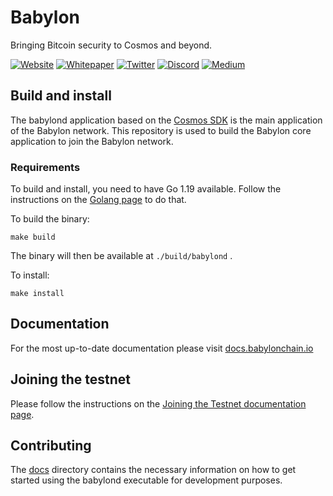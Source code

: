 # Babylon

Bringing Bitcoin security to Cosmos and beyond.

[![Website](https://badgen.net/badge/icon/website?label=)](https://babylonchain.io)
[![Whitepaper](https://badgen.net/badge/icon/whitepaper?label=)](https://arxiv.org/abs/2207.08392)
[![Twitter](https://badgen.net/badge/icon/twitter?icon=twitter&label)](https://twitter.com/babylon_chain)
[![Discord](https://badgen.net/badge/icon/discord?icon=discord&label)](https://discord.com/invite/babylonglobal)
[![Medium](https://badgen.net/badge/icon/medium?icon=medium&label)](https://medium.com/babylonchain-io)

## Build and install

The babylond application based on the [Cosmos SDK](https://github.com/cosmos/cosmos-sdk) is the main application of the Babylon network. 
This repository is used to build the Babylon core application to join the Babylon network.

### Requirements
To build and install, you need to have Go 1.19 available.
Follow the instructions on the [Golang page](https://go.dev/doc/install) to do that.

To build the binary:
```console
make build
```

The binary will then be available at `./build/babylond` .

To install:
```console
make install
```

## Documentation

For the most up-to-date documentation please visit [docs.babylonchain.io](https://docs.babylonchain.io)

## Joining the testnet

Please follow the instructions on the [Joining the Testnet documentation page](https://docs.babylonchain.io/docs/user-guides/btc-timestamping-testnet/overview).

## Contributing

The [docs](./docs) directory contains the necessary information on how to get started using the babylond executable for development purposes.

